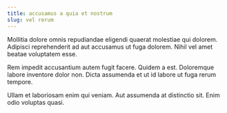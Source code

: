 ```yaml
---
title: accusamus a quia et nostrum
slug: vel rerum
---
```


Mollitia dolore omnis repudiandae eligendi quaerat molestiae qui dolorem. Adipisci reprehenderit ad aut accusamus ut fuga dolorem. Nihil vel amet beatae voluptatem esse.

Rem impedit accusantium autem fugit facere. Quidem a est. Doloremque labore inventore dolor non. Dicta assumenda et ut id labore ut fuga rerum tempore.

Ullam et laboriosam enim qui veniam. Aut assumenda at distinctio sit. Enim odio voluptas quasi.

